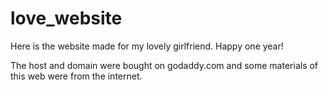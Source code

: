 # love_website
Here is the website made for my lovely girlfriend. Happy one year!

The host and domain were bought on godaddy.com and some materials of this web were from the internet.
